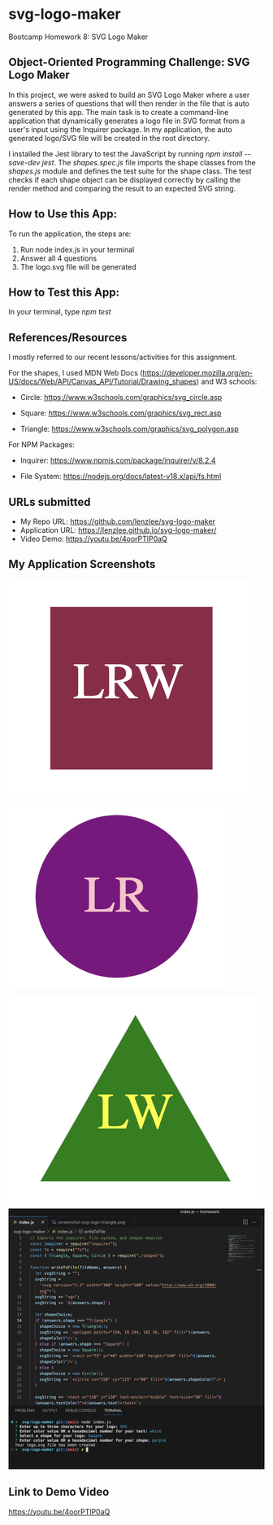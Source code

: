 # svg-logo-maker
Bootcamp Homework 8: SVG Logo Maker

## Object-Oriented Programming Challenge: SVG Logo Maker
In this project, we were asked to build an SVG Logo Maker where a user answers a series of questions that will then render in the file that is auto generated by this app. The main task is to create a command-line application that dynamically generates a logo file in SVG format from a user's input using the Inquirer package. In my application, the auto generated logo/SVG file will be created in the root directory. 

I installed the Jest library to test the JavaScript by running *npm install --save-dev jest*. The *shapes.spec.js* file imports the shape classes from the *shapes.js* module and defines the test suite for the shape class. The test checks if each shape object can be displayed correctly by calling the render method and comparing the result to an expected SVG string.

## How to Use this App:
To run the application, the steps are:
1. Run node index.js in your terminal
2. Answer all 4 questions
3. The logo.svg file will be generated

## How to Test this App:
In your terminal, type *npm test*

## References/Resources
I mostly referred to our recent lessons/activities for this assignment. 

For the shapes, I used MDN Web Docs (https://developer.mozilla.org/en-US/docs/Web/API/Canvas_API/Tutorial/Drawing_shapes) and W3 schools:

* Circle: https://www.w3schools.com/graphics/svg_circle.asp

* Square: https://www.w3schools.com/graphics/svg_rect.asp

* Triangle: https://www.w3schools.com/graphics/svg_polygon.asp 

For NPM Packages:

* Inquirer: https://www.npmjs.com/package/inquirer/v/8.2.4

* File System: https://nodejs.org/docs/latest-v18.x/api/fs.html 

## URLs submitted
* My Repo URL: https://github.com/lenzlee/svg-logo-maker
* Application URL: https://lenzlee.github.io/svg-logo-maker/
* Video Demo: https://youtu.be/4oorPTlP0aQ 

## My Application Screenshots
![alt text](./screenshot-svg-logo-square.png)

![alt text](./screenshot-svg-logo-circle.png)

![alt text](./screenshot-svg-logo-triangle.png)

![alt text](./screenshot-terminal.png)

## Link to Demo Video
https://youtu.be/4oorPTlP0aQ 